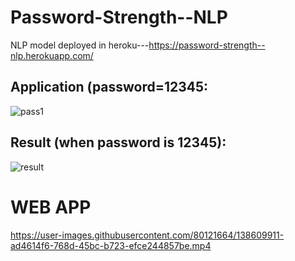 # Password-Strength--NLP
NLP model deployed in heroku---https://password-strength--nlp.herokuapp.com/



## Application (password=12345:
![pass1](https://user-images.githubusercontent.com/80121664/129458383-cb9cc883-0d4d-4224-a8b3-52e346804406.jpg)


## Result (when password is 12345):
![result](https://user-images.githubusercontent.com/80121664/129458333-6db21b9b-9564-43ac-9654-2c76c9a7a57b.jpg)



# WEB APP
https://user-images.githubusercontent.com/80121664/138609911-ad4614f6-768d-45bc-b723-efce244857be.mp4

